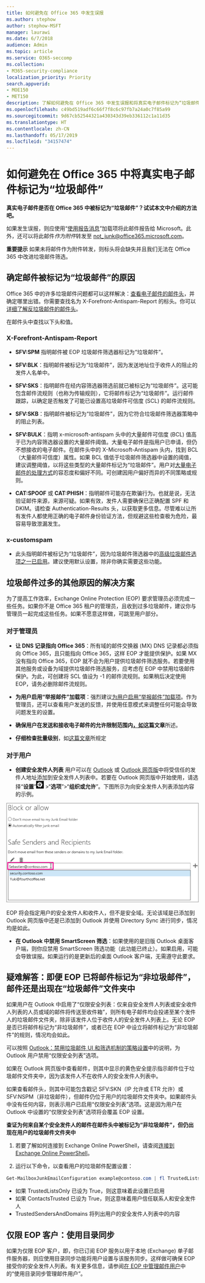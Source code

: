 ```yaml
---
title: 如何避免在 Office 365 中发生误报
ms.author: stephow
author: stephow-MSFT
manager: laurawi
ms.date: 6/7/2018
audience: Admin
ms.topic: article
ms.service: O365-seccomp
ms.collection:
- M365-security-compliance
localization_priority: Priority
search.appverid:
- MOE150
- MET150
description: 了解如何避免在 Office 365 中发生误报和将真实电子邮件标记为“垃圾邮件”。
ms.openlocfilehash: c49bd519adf6c66f7f8c6c97fb7a24a0c7f85a99
ms.sourcegitcommit: 9d67cb52544321a430343d39eb336112c1a11d35
ms.translationtype: HT
ms.contentlocale: zh-CN
ms.lasthandoff: 05/17/2019
ms.locfileid: "34157474"
---
```

# <a name="how-to-prevent-real-email-from-being-marked-as-spam-in-office-365"></a>如何避免在 Office 365 中将真实电子邮件标记为“垃圾邮件”

 **真实电子邮件是否在 Office 365 中被标记为“垃圾邮件”？试试本文中介绍的方法吧。**
  
如果发生误报，则应使用“[使用报告消息](https://support.office.com/article/b5caa9f1-cdf3-4443-af8c-ff724ea719d2)”加载项将此邮件报告给 Microsoft。此外，还可以将此邮件*作为附件*转发至 not_junk@office365.microsoft.com。

**重要提示** 如果未将邮件作为附件转发，则标头将会缺失并且我们无法在 Office 365 中改进垃圾邮件筛选。
    
## <a name="determine-the-reason-why-the-message-was-marked-as-spam"></a>确定邮件被标记为“垃圾邮件”的原因

Office 365 中的许多垃圾邮件问题都可以这样解决：[查看电子邮件的邮件头](https://support.office.com/article/cd039382-dc6e-4264-ac74-c048563d212c)，并确定哪里出错。你需要查找名为 X-Forefront-Antispam-Report 的标头。你可以[详细了解反垃圾邮件的邮件头](https://technet.microsoft.com/library/dn205071%28v=exchg.150%29.aspx)。
  
在邮件头中查找以下头和值。
  
### <a name="x-forefront-antispam-report"></a>X-Forefront-Antispam-Report

- **SFV:SPM** 指明邮件被 EOP 垃圾邮件筛选器标记为“垃圾邮件”。 

- **SFV:BLK**：指明邮件被标记为“垃圾邮件”，因为发送地址位于收件人的阻止的发件人名单中。 
    
- **SFV:SKS**：指明邮件在经内容筛选器筛选前就已被标记为“垃圾邮件”。这可能包含邮件流规则（也称为传输规则），它将邮件标记为“垃圾邮件”。运行邮件跟踪，以确定是否触发了可能已设置高垃圾邮件可信度 (SCL) 的邮件流规则。 
    
- **SFV:SKB**：指明邮件被标记为“垃圾邮件”，因为它符合垃圾邮件筛选器策略中的阻止列表。 
    
- 
  **SFV:BULK**：指明 x-microsoft-antispam 头中的大量邮件可信度 (BCL) 值高于已为内容筛选器设置的大量邮件阈值。大量电子邮件是指用户已申请，但仍不想接收的电子邮件。在邮件头中的 X-Microsoft-Antispam 头内，找到 BCL（大量邮件可信度）属性。如果 BCL 值低于垃圾邮件筛选器中设置的阈值，建议调整阈值，以将这些类型的大量邮件标记为“垃圾邮件”。用户对[大量电子邮件的处理方式](https://docs.microsoft.com/zh-CN/office365/SecurityCompliance/bulk-complaint-level-values)的容忍度和偏好不同。可创建因用户偏好而异的不同策略或规则。
    
- **CAT:SPOOF** 或 **CAT:PHISH**：指明邮件可能存在欺骗行为。也就是说，无法验证邮件来源，来源可疑。如果有效，发件人需要确保已正确配置 SPF 和 DKIM。请检查 Authentication-Results 头，以获取更多信息。尽管难以让所有发件人都使用正确的电子邮件身份验证方法，但规避这些检查极为危险，最容易导致泄漏发生。 
    
### <a name="x-customspam"></a>x-customspam

- 此头指明邮件被标记为“垃圾邮件”，因为垃圾邮件筛选器中的[高级垃圾邮件选项之一已启用](https://technet.microsoft.com/library/jj200750%28v=exchg.150%29.aspx)。建议使用默认设置，除非你确实需要这些功能。 
    
## <a name="solutions-to-additional-causes-of-too-much-spam"></a>垃圾邮件过多的其他原因的解决方案

为了提高工作效率，Exchange Online Protection (EOP) 要求管理员必须完成一些任务。如果你不是 Office 365 租户的管理员，且收到过多垃圾邮件，建议你与管理员一起完成这些任务。如果不愿意这样做，可跳至用户部分。
  
### <a name="for-admins"></a>对于管理员

- **让 DNS 记录指向 Office 365**：所有域的邮件交换器 (MX) DNS 记录都必须指向 Office 365，且只能指向 Office 365，这样 EOP 才能提供保护。如果 MX 没有指向 Office 365，EOP 就不会为用户提供垃圾邮件筛选服务。若要使用其他服务或设备为域提供垃圾邮件筛选服务，应考虑在 EOP 中禁用垃圾邮件保护。为此，可创建将 SCL 值设为 -1 的邮件流规则。如果稍后决定使用 EOP，请务必删除邮件流规则。 
    
- **为用户启用“举报邮件”加载项**：强烈建议[为用户启用“举报邮件”加载项](enable-the-report-message-add-in.md)。作为管理员，还可以查看用户发送的反馈，并使用任意模式来调整任何可能会导致问题发生的设置。

- 
  **确保用户在发送和接收电子邮件的允许限制范围内[，如](https://docs.microsoft.com/zh-CN/office365/servicedescriptions/exchange-online-service-description/exchange-online-limits)这篇文章**所述。

 - **仔细检查批量级别**，如[这篇文章](bulk-complaint-level-values.md)所规定
    
### <a name="for-users"></a>对于用户
    
- **创建安全发件人列表** 用户可以在 [Outlook](https://go.microsoft.com/fwlink/p/?LinkId=270065) 或 [Outlook 网页版](https://go.microsoft.com/fwlink/p/?LinkId=294862)中将受信任的发件人地址添加到安全发件人列表中。若要在 Outlook 网页版中开始使用，请选择“**设置**”![ConfigureAPowerBIAnalysisServicesConnector_settingsIcon](media/24bd5467-c8d2-4936-9c37-a179bd0e21ec.png) \>“**选项**”\>“**组织或允许**”。下图所示为向安全发件人列表添加内容的示例。
  
![在 Outlook 网页版中添加安全发件人](media/8de6b24e-429e-4e8f-8ce8-53ba659cbfcb.png)
  
EOP 将会指定用户的安全发件人和收件人，但不是安全域。无论该域是已添加到 Outlook 网页版中还是已添加到 Outlook 并使用 Directory Sync 进行同步，情况均是如此。

- **在 Outlook 中禁用 SmartScreen 筛选**：如果使用的是旧版 Outlook 桌面客户端，则你应禁用 SmartScreen 筛选功能（此功能已终止）。如果启用，可能会导致误报。如果运行的是更新后的桌面 Outlook 客户端，无需遵守此要求。

## <a name="troubleshooting-a-message-ends-up-in-the-junk-folder-even-though-eop-marked-the-message-as-non-spam"></a>疑难解答：即便 EOP 已将邮件标记为“非垃圾邮件”，邮件还是出现在“垃圾邮件”文件夹中


如果用户在 Outlook 中启用了“仅限安全列表：仅来自安全发件人列表或安全收件人列表的人员或域的邮件将传送至收件箱”，则所有电子邮件均会投递至某个发件人的垃圾邮件文件夹，除非该发件人位于收件人的安全发件人列表上。无论 EOP 是否已将邮件标记为“非垃圾邮件”，或者已在 EOP 中设立将邮件标记为“非垃圾邮件”的规则，情况均会如此。
  
可以按照 [Outlook：禁用垃圾邮件 UI 和筛选机制的策略设置](https://support.microsoft.com/en-us/kb/2180568)中的说明，为 Outlook 用户禁用“仅限安全列表”选项。
  
如果在 Outlook 网页版中查看邮件，则其中显示的黄色安全提示指示邮件位于垃圾邮件文件夹中，因为该发件人不在收件人的安全发件人列表中。
  
如果查看邮件头，则其中可能包含戳记 SFV:SKN（IP 允许或 ETR 允许）或 SFV:NSPM（非垃圾邮件），但邮件仍位于用户的垃圾邮件文件夹中。如果邮件头中没有任何内容，则表示用户已启用“仅限安全列表”选项。这是因为用户在 Outlook 中设置的“仅限安全列表”选项将会覆盖 EOP 设置。 
  
 **查证为何来自某个安全发件人的邮件在邮件头中被标记为“非垃圾邮件”，但仍出现在用户的垃圾邮件文件夹中**
  
1. 若要了解如何连接到 Exchange Online PowerShell，请查阅[连接到 Exchange Online PowerShell](https://go.microsoft.com/fwlink/p/?LinkId=396554)。 
    
2. 运行以下命令，以查看用户的垃圾邮件配置设置：
    
  ```Powershell
  Get-MailboxJunkEmailConfiguration example@contoso.com | fl TrustedListsOnly,ContactsTrusted,TrustedSendersAndDomains
  ```

- 如果 TrustedListsOnly 已设为 True，则这意味着此设置已启用
- 如果 ContactsTrusted 已设为 True，则这意味着用户信任联系人和安全发件人
- TrustedSendersAndDomains 将列出用户的安全发件人列表中的内容


## <a name="eop-only-customers-use-directory-synchronization"></a>仅限 EOP 客户：使用目录同步

如果为仅限 EOP 客户，即，你已订阅 EOP 服务以用于本地 (Exchange) 单子邮件服务器，则应使用目录同步功能将用户设置与该服务同步。这样做可确保 EOP 接受你的安全发件人列表。有关更多信息，请参阅[在 EOP 中管理邮件用户](https://go.microsoft.com/fwlink/?LinkId=534098)中的“使用目录同步管理邮件用户”。
